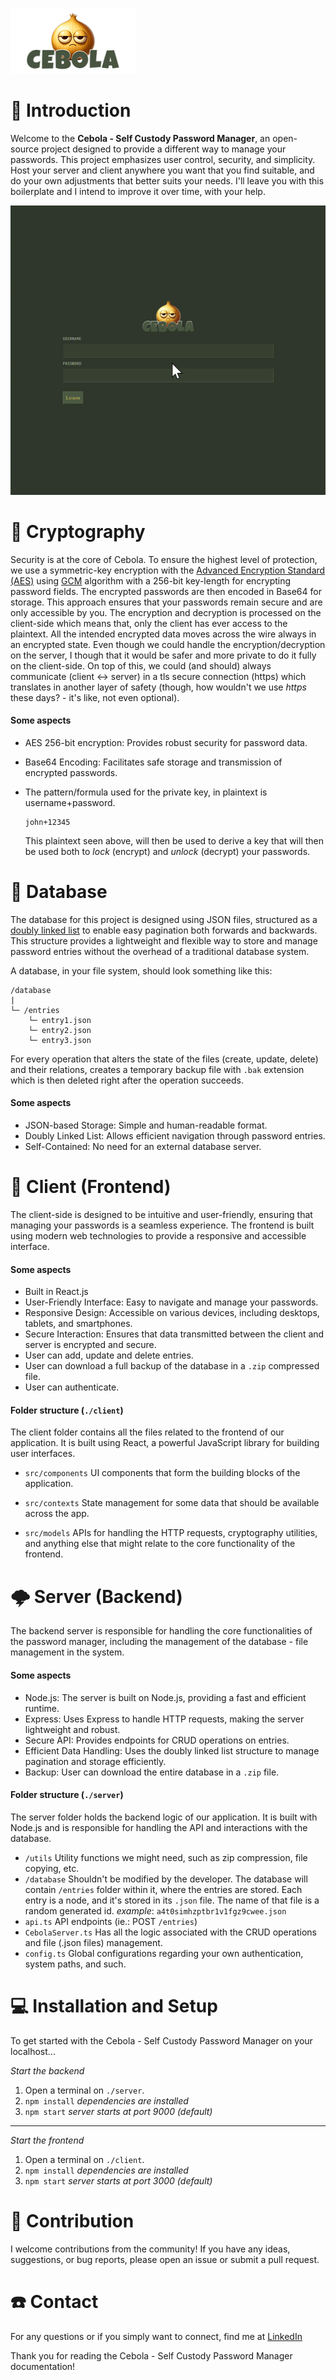 ![Cebola Logo](client/public/cebola_logo.png)

# 📙 Introduction

Welcome to the **Cebola - Self Custody Password Manager**, an open-source project designed to provide a different way to manage your passwords. This project emphasizes user control, security, and simplicity. Host your server and client anywhere you want that you find suitable, and do your own adjustments that better suits your needs. I'll leave you with this boilerplate and I intend to improve it over time, with your help.

![Cebola Preview](client/public/cebola-preview.gif)

# 🔐 Cryptography

Security is at the core of Cebola. To ensure the highest level of protection, we use a symmetric-key encryption with the [Advanced Encryption Standard (AES)](https://en.wikipedia.org/wiki/Advanced_Encryption_Standard) using [GCM](https://en.wikipedia.org/wiki/Galois/Counter_Mode) algorithm with a 256-bit key-length for encrypting password fields. The encrypted passwords are then encoded in Base64 for storage. This approach ensures that your passwords remain secure and are only accessible by you. The encryption and decryption is processed on the client-side which means that, only the client has ever access to the plaintext. All the intended encrypted data moves across the wire always in an encrypted state. Even though we could handle the encryption/decryption on the server, I though that it would be safer and more private to do it fully on the client-side. On top of this, we could (and should) always communicate (client <-> server) in a tls secure connection (https) which translates in another layer of safety (though, how wouldn't we use _https_ these days? - it's like, not even optional).

#### Some aspects

- AES 256-bit encryption: Provides robust security for password data.
- Base64 Encoding: Facilitates safe storage and transmission of encrypted passwords.
- The pattern/formula used for the private key, in plaintext is username+password.

  ```
  john+12345
  ```

  This plaintext seen above, will then be used to derive a key that will then be used both to _lock_ (encrypt) and _unlock_ (decrypt) your passwords.

# 📀 Database

The database for this project is designed using JSON files, structured as a [doubly linked list](https://en.wikipedia.org/wiki/Doubly_linked_list) to enable easy pagination both forwards and backwards. This structure provides a lightweight and flexible way to store and manage password entries without the overhead of a traditional database system.

A database, in your file system, should look something like this:

    /database
    |
    └─ /entries
        └─ entry1.json
        └─ entry2.json
        └─ entry3.json

For every operation that alters the state of the files (create, update, delete) and their relations, creates a temporary backup file with `.bak` extension which is then deleted right after the operation succeeds.

#### Some aspects

- JSON-based Storage: Simple and human-readable format.
- Doubly Linked List: Allows efficient navigation through password entries.
- Self-Contained: No need for an external database server.

# 🧅 Client (Frontend)

The client-side is designed to be intuitive and user-friendly, ensuring that managing your passwords is a seamless experience. The frontend is built using modern web technologies to provide a responsive and accessible interface.

#### Some aspects

- Built in React.js
- User-Friendly Interface: Easy to navigate and manage your passwords.
- Responsive Design: Accessible on various devices, including desktops, tablets, and smartphones.
- Secure Interaction: Ensures that data transmitted between the client and server is encrypted and secure.
- User can add, update and delete entries.
- User can download a full backup of the database in a `.zip` compressed file.
- User can authenticate.

#### Folder structure (`./client`)

The client folder contains all the files related to the frontend of our application. It is built using React, a powerful JavaScript library for building user interfaces.

- `src/components` UI components that form the building blocks of the application.

- `src/contexts` State management for some data that should be available across the app.

- `src/models` APIs for handling the HTTP requests, cryptography utilities, and anything else that might relate to the core functionality of the frontend.

# 🌩️ Server (Backend)

The backend server is responsible for handling the core functionalities of the password manager, including the management of the database - file management in the system.

#### Some aspects

- Node.js: The server is built on Node.js, providing a fast and efficient runtime.
- Express: Uses Express to handle HTTP requests, making the server lightweight and robust.
- Secure API: Provides endpoints for CRUD operations on entries.
- Efficient Data Handling: Uses the doubly linked list structure to manage pagination and storage efficiently.
- Backup: User can download the entire database in a `.zip` file.

#### Folder structure (`./server`)

The server folder holds the backend logic of our application. It is built with Node.js and is responsible for handling the API and interactions with the database.

- `/utils` Utility functions we might need, such as zip compression, file copying, etc.
- `/database` Shouldn't be modified by the developer. The database will contain `/entries` folder within it, where the entries are stored. Each entry is a node, and it's stored in its `.json` file. The name of that file is a random generated id. _example_: `a4t0simhzptbr1v1fgz9cwee.json`
- `api.ts` API endpoints (ie.: POST `/entries`)
- `CebolaServer.ts` Has all the logic associated with the CRUD operations and file (.json files) management.
- `config.ts` Global configurations regarding your own authentication, system paths, and such.

# 💻 Installation and Setup

To get started with the Cebola - Self Custody Password Manager on your localhost...

_Start the backend_

1. Open a terminal on `./server`.
1. `npm install` _dependencies are installed_
1. `npm start` _server starts at port 9000 (default)_

---

_Start the frontend_

1. Open a terminal on `./client`.
1. `npm install` _dependencies are installed_
1. `npm start` _server starts at port 3000 (default)_

# 🚀 Contribution

I welcome contributions from the community! If you have any ideas, suggestions, or bug reports, please open an issue or submit a pull request.

# ☎️ Contact

For any questions or if you simply want to connect, find me at [LinkedIn](https://www.linkedin.com/in/joaogeraldes89/)

Thank you for reading the Cebola - Self Custody Password Manager documentation!
